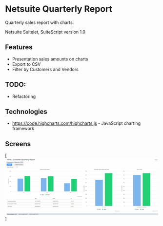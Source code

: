 # Netsuite Quarterly Report

Quarterly sales report with charts.

Netsuite Suitelet, 
SuiteScript version 1.0 

## Features
- Presentation sales amounts on charts 
- Export to CSV
- Filter by Customers and Vendors


## TODO:
  - Refactoring
  
## Technologies
  - https://code.highcharts.com/highcharts.js -  JavaScript charting framework

## Screens
[![Report](https://github.com/luk3ns/Quarterly-Report-NS/blob/master/qr.JPG?raw=true)]
